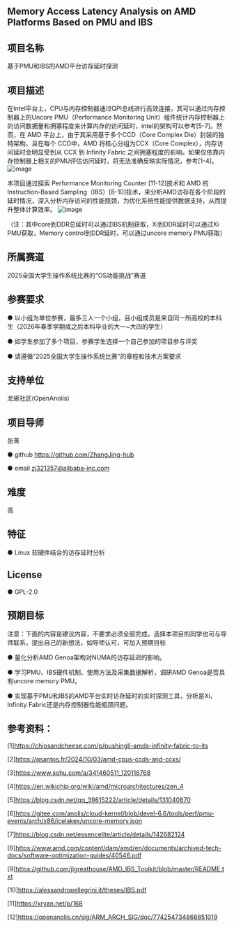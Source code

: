 ## Memory Access Latency Analysis on AMD Platforms Based on PMU and IBS

## 项目名称
基于PMU和IBS的AMD平台访存延时探测
## 项目描述
在Intel平台上，CPU与内存控制器通过QPI总线进行高效连接，其可以通过内存控制器上的Uncore PMU（Performance Monitoring Unit）组件统计内存控制器上的访问数据量和拥塞程度来计算内存的访问延时，intel的架构可以参考[5-7]。然而，在 AMD 平台上，由于其采用基于多个CCD（Core Complex Die）封装的独特架构，且在每个 CCD中，AMD 将核心分组为CCX（Core Complex），内存访问延时会明显受到从 CCX 到 Infinity Fabric 之间拥塞程度的影响。如果仅依靠内存控制器上相关的PMU评估访问延时，将无法准确反映实际情况，参考[1-4]。
![image](https://github.com/user-attachments/assets/646ceecc-c7f7-4871-a5f7-6f7e6a61e912)

本项目通过探索 Performance Monitoring Counter [11-12]技术和 AMD 的 Instruction-Based Sampling（IBS）[8-10]技术，来分析AMD访存在各个阶段的延时情况，深入分析内存访问的性能瓶颈，为优化系统性能提供数据支持，从而提升整体计算效率。
![image](https://github.com/user-attachments/assets/7339591e-47d3-454f-a629-f12a66bdaf84)

（注：其中core到DDR总延时可以通过IBS机制获取，Xi到DDR延时可以通过Xi PMU获取，Memory control到DDR延时，可以通过uncore memory PMU获取）
## 所属赛道
2025全国大学生操作系统比赛的“OS功能挑战”赛道
## 参赛要求
● 以小组为单位参赛，最多三人一个小组，且小组成员是来自同一所高校的本科生（2026年春季学期或之后本科毕业的大一~大四的学生）

● 如学生参加了多个项目，参赛学生选择一个自己参加的项目参与评奖

● 请遵循“2025全国大学生操作系统比赛”的章程和技术方案要求
## 支持单位
龙蜥社区(OpenAnolis)
## 项目导师
张菁

● github https://github.com/ZhangJing-hub

● email zj321357@alibaba-inc.com
## 难度
高
## 特征
● Linux 软硬件结合的访存延时分析
## License
● GPL-2.0
## 预期目标
注意：下面的内容是建议内容，不要求必须全部完成。选择本项目的同学也可与导师联系，提出自己的新想法，如导师认可，可加入预期目标

● 量化分析AMD Genoa架构对NUMA的访存延迟的影响。

● 学习PMU、IBS硬件机制、使用方法及采集数据解析，调研AMD Genoa是否具有uncore memory PMU。

● 实现基于PMU和IBS的AMD平台实时访存延时的实时探测工具，分析是Xi、Infinity Fabric还是内存控制器性能瓶颈问题。

## 参考资料：
[1]https://chipsandcheese.com/p/pushingll-amds-infinity-fabric-to-its

[2]https://qsantos.fr/2024/10/03/amd-cpus-ccds-and-ccxs/

[3]https://www.sohu.com/a/341460511_120116768

[4]https://en.wikichip.org/wiki/amd/microarchitectures/zen_4

[5]https://blog.csdn.net/qq_39815222/article/details/131040870

[6]https://gitee.com/anolis/cloud-kernel/blob/devel-6.6/tools/perf/pmu-events/arch/x86/icelakex/uncore-memory.json

[7]https://blog.csdn.net/essencelite/article/details/142682124

[8]https://www.amd.com/content/dam/amd/en/documents/archived-tech-docs/software-optimization-guides/40546.pdf

[9]https://github.com/jlgreathouse/AMD_IBS_Toolkit/blob/master/README.txt

[10]https://alessandropellegrini.it/theses/IBS.pdf

[11]https://xryan.net/p/168

[12]https://openanolis.cn/sig/ARM_ARCH_SIG/doc/774254734868851019
